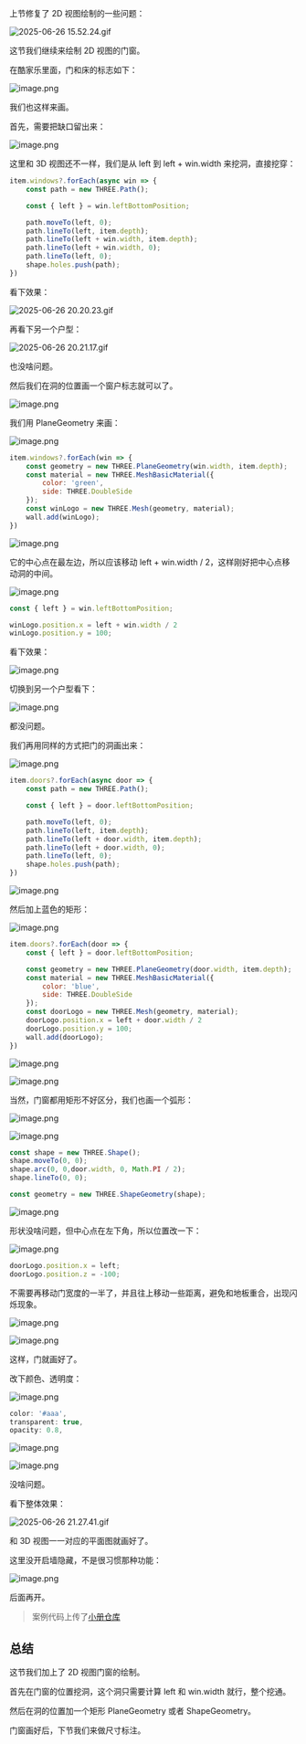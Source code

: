 上节修复了 2D 视图绘制的一些问题：

![2025-06-26 15.52.24.gif](https://p3-juejin.byteimg.com/tos-cn-i-k3u1fbpfcp/7509196ebb9d4ecba48ddeb80d8d3405~tplv-k3u1fbpfcp-jj-mark:0:0:0:0:q75.image#?w=2362&h=1398&s=14441352&e=gif&f=41&b=87cae7)

这节我们继续来绘制 2D 视图的门窗。

在酷家乐里面，门和床的标志如下：

![image.png](https://p3-juejin.byteimg.com/tos-cn-i-k3u1fbpfcp/394748f5db3740dd87a92a692e08a401~tplv-k3u1fbpfcp-jj-mark:0:0:0:0:q75.image#?w=1096&h=792&s=344766&e=png&b=eef0f1)

我们也这样来画。

首先，需要把缺口留出来：

![image.png](https://p6-juejin.byteimg.com/tos-cn-i-k3u1fbpfcp/82304d7941d9497fa1af50f0720829e1~tplv-k3u1fbpfcp-jj-mark:0:0:0:0:q75.image#?w=1294&h=1016&s=225047&e=png&b=1f1f1f)

这里和 3D 视图还不一样，我们是从 left 到 left + win.width 来挖洞，直接挖穿：

```javascript
item.windows?.forEach(async win => {
    const path = new THREE.Path();

    const { left } = win.leftBottomPosition;

    path.moveTo(left, 0);
    path.lineTo(left, item.depth);
    path.lineTo(left + win.width, item.depth);
    path.lineTo(left + win.width, 0);
    path.lineTo(left, 0);
    shape.holes.push(path);
})
```
看下效果：


![2025-06-26 20.20.23.gif](https://p3-juejin.byteimg.com/tos-cn-i-k3u1fbpfcp/ee2880b14c5f43e2bd6bdaf413ab56a1~tplv-k3u1fbpfcp-jj-mark:0:0:0:0:q75.image#?w=2362&h=1398&s=1941942&e=gif&f=29&b=a6d2e2)

再看下另一个户型：


![2025-06-26 20.21.17.gif](https://p9-juejin.byteimg.com/tos-cn-i-k3u1fbpfcp/f629d74542024594b41b42c446c4e660~tplv-k3u1fbpfcp-jj-mark:0:0:0:0:q75.image#?w=2362&h=1398&s=8881414&e=gif&f=31&b=a4d1e2)

也没啥问题。

然后我们在洞的位置画一个窗户标志就可以了。


![image.png](https://p3-juejin.byteimg.com/tos-cn-i-k3u1fbpfcp/21b293c182594ae89cfc419b39d7b570~tplv-k3u1fbpfcp-jj-mark:0:0:0:0:q75.image#?w=956&h=718&s=337927&e=png&b=cab69b)

我们用 PlaneGeometry 来画：

![image.png](https://p9-juejin.byteimg.com/tos-cn-i-k3u1fbpfcp/0d25519b64634bf58b7342c5c34c4b34~tplv-k3u1fbpfcp-jj-mark:0:0:0:0:q75.image#?w=1646&h=856&s=212768&e=png&b=1f1f1f)

```javascript
item.windows?.forEach(win => {
    const geometry = new THREE.PlaneGeometry(win.width, item.depth);
    const material = new THREE.MeshBasicMaterial({
        color: 'green',
        side: THREE.DoubleSide
    });
    const winLogo = new THREE.Mesh(geometry, material);
    wall.add(winLogo);
})
```

![image.png](https://p9-juejin.byteimg.com/tos-cn-i-k3u1fbpfcp/a647d84164af4e7ebcad9628166a575e~tplv-k3u1fbpfcp-jj-mark:0:0:0:0:q75.image#?w=1256&h=778&s=519938&e=png&b=add9e6)

它的中心点在最左边，所以应该移动 left +  win.width / 2，这样刚好把中心点移动洞的中间。

![image.png](https://p9-juejin.byteimg.com/tos-cn-i-k3u1fbpfcp/af2f0cc3fa7841249da298fd70190278~tplv-k3u1fbpfcp-jj-mark:0:0:0:0:q75.image#?w=1182&h=738&s=135406&e=png&b=1f1f1f)

```javascript
const { left } = win.leftBottomPosition;
```
```javascript
winLogo.position.x = left + win.width / 2
winLogo.position.y = 100;
```
看下效果：


![image.png](https://p3-juejin.byteimg.com/tos-cn-i-k3u1fbpfcp/d59f0143d6cb45cf834c6604ba66c506~tplv-k3u1fbpfcp-jj-mark:0:0:0:0:q75.image#?w=1388&h=844&s=525102&e=png&b=add9e6)

切换到另一个户型看下：

![image.png](https://p9-juejin.byteimg.com/tos-cn-i-k3u1fbpfcp/e6583b9be2604df39036b5798226d5b1~tplv-k3u1fbpfcp-jj-mark:0:0:0:0:q75.image#?w=1384&h=1108&s=326354&e=png&b=aed9e6)

都没问题。

我们再用同样的方式把门的洞画出来：


![image.png](https://p3-juejin.byteimg.com/tos-cn-i-k3u1fbpfcp/add9d0a6e04741f580b807d20c72a968~tplv-k3u1fbpfcp-jj-mark:0:0:0:0:q75.image#?w=1376&h=994&s=214119&e=png&b=1f1f1f)

```javascript
item.doors?.forEach(async door => {
    const path = new THREE.Path();

    const { left } = door.leftBottomPosition;

    path.moveTo(left, 0);
    path.lineTo(left, item.depth);
    path.lineTo(left + door.width, item.depth);
    path.lineTo(left + door.width, 0);
    path.lineTo(left, 0);
    shape.holes.push(path);
})
```

![image.png](https://p6-juejin.byteimg.com/tos-cn-i-k3u1fbpfcp/abbd162e9db8482d8fc4c7fd810109c9~tplv-k3u1fbpfcp-jj-mark:0:0:0:0:q75.image#?w=1230&h=1090&s=320499&e=png&b=aed9e6)

然后加上蓝色的矩形：


![image.png](https://p6-juejin.byteimg.com/tos-cn-i-k3u1fbpfcp/634ef67c0b8147abb86e51e2f15644d6~tplv-k3u1fbpfcp-jj-mark:0:0:0:0:q75.image#?w=1482&h=992&s=206162&e=png&b=1f1f1f)

```javascript
item.doors?.forEach(door => {
    const { left } = door.leftBottomPosition;

    const geometry = new THREE.PlaneGeometry(door.width, item.depth);
    const material = new THREE.MeshBasicMaterial({
        color: 'blue',
        side: THREE.DoubleSide
    });
    const doorLogo = new THREE.Mesh(geometry, material);
    doorLogo.position.x = left + door.width / 2
    doorLogo.position.y = 100;
    wall.add(doorLogo);
})
```


![image.png](https://p9-juejin.byteimg.com/tos-cn-i-k3u1fbpfcp/2fb23904df664172b09ae8d2dc22fccc~tplv-k3u1fbpfcp-jj-mark:0:0:0:0:q75.image#?w=1230&h=1048&s=318759&e=png&b=add9e6)


![image.png](https://p9-juejin.byteimg.com/tos-cn-i-k3u1fbpfcp/087ea5e942a441c7924e0aa8baf034e6~tplv-k3u1fbpfcp-jj-mark:0:0:0:0:q75.image#?w=1184&h=828&s=519272&e=png&b=aed9e6)

当然，门窗都用矩形不好区分，我们也画一个弧形：

![image.png](https://p3-juejin.byteimg.com/tos-cn-i-k3u1fbpfcp/394748f5db3740dd87a92a692e08a401~tplv-k3u1fbpfcp-jj-mark:0:0:0:0:q75.image#?w=1096&h=792&s=344766&e=png&b=eef0f1)


![image.png](https://p1-juejin.byteimg.com/tos-cn-i-k3u1fbpfcp/d3804d27a7f24b9f8531703b550fb650~tplv-k3u1fbpfcp-jj-mark:0:0:0:0:q75.image#?w=1300&h=990&s=187213&e=png&b=1f1f1f)

```javascript
const shape = new THREE.Shape();
shape.moveTo(0, 0);
shape.arc(0, 0,door.width, 0, Math.PI / 2);
shape.lineTo(0, 0);

const geometry = new THREE.ShapeGeometry(shape);
```

![image.png](https://p1-juejin.byteimg.com/tos-cn-i-k3u1fbpfcp/10e1510da3b84a5aa484a7c60e47fe50~tplv-k3u1fbpfcp-jj-mark:0:0:0:0:q75.image#?w=1276&h=898&s=521038&e=png&b=add9e6)

形状没啥问题，但中心点在左下角，所以位置改一下：


![image.png](https://p1-juejin.byteimg.com/tos-cn-i-k3u1fbpfcp/cacbdbde77b64cef9da4514315aa7103~tplv-k3u1fbpfcp-jj-mark:0:0:0:0:q75.image#?w=1262&h=894&s=172480&e=png&b=1f1f1f)

```javascript
doorLogo.position.x = left;
doorLogo.position.z = -100;
```
不需要再移动门宽度的一半了，并且往上移动一些距离，避免和地板重合，出现闪烁现象。


![image.png](https://p3-juejin.byteimg.com/tos-cn-i-k3u1fbpfcp/9abe417c158e44f495eb5ed374ea0b2c~tplv-k3u1fbpfcp-jj-mark:0:0:0:0:q75.image#?w=1214&h=848&s=517308&e=png&b=add9e6)


![image.png](https://p6-juejin.byteimg.com/tos-cn-i-k3u1fbpfcp/0b3befde2fbb4e98a2dcd7ea48fcb091~tplv-k3u1fbpfcp-jj-mark:0:0:0:0:q75.image#?w=1346&h=1100&s=323293&e=png&b=aed9e6)

这样，门就画好了。

改下颜色、透明度：


![image.png](https://p3-juejin.byteimg.com/tos-cn-i-k3u1fbpfcp/bea555681f3042cdb36edaad0392afe9~tplv-k3u1fbpfcp-jj-mark:0:0:0:0:q75.image#?w=1168&h=1324&s=236340&e=png&b=1f1f1f)

```javascript
color: '#aaa',
transparent: true,
opacity: 0.8,
```


![image.png](https://p9-juejin.byteimg.com/tos-cn-i-k3u1fbpfcp/15e08d4ad1464070a7d91a3fcfc54f8a~tplv-k3u1fbpfcp-jj-mark:0:0:0:0:q75.image#?w=1256&h=880&s=522264&e=png&b=add9e6)


![image.png](https://p9-juejin.byteimg.com/tos-cn-i-k3u1fbpfcp/fc8f948365bf4a3faae5fdba74f2a23f~tplv-k3u1fbpfcp-jj-mark:0:0:0:0:q75.image#?w=1262&h=1124&s=319779&e=png&b=add9e6)

没啥问题。

看下整体效果：


![2025-06-26 21.27.41.gif](https://p9-juejin.byteimg.com/tos-cn-i-k3u1fbpfcp/6f8b6c7fd76e45a18f4b4a8cee870787~tplv-k3u1fbpfcp-jj-mark:0:0:0:0:q75.image#?w=2362&h=1398&s=16474704&e=gif&f=46&b=a6d2e2)

和 3D 视图一一对应的平面图就画好了。

这里没开启墙隐藏，不是很习惯那种功能：

![image.png](https://p9-juejin.byteimg.com/tos-cn-i-k3u1fbpfcp/e37895d7a92c4e1288518d15c165c742~tplv-k3u1fbpfcp-jj-mark:0:0:0:0:q75.image#?w=962&h=508&s=72190&e=png&b=1f1f1f)

后面再开。

>案例代码上传了[小册仓库](https://github.com/QuarkGluonPlasma/threejs-course-code/tree/main/home-decoration-editor)


## 总结

这节我们加上了 2D 视图门窗的绘制。

首先在门窗的位置挖洞，这个洞只需要计算 left 和 win.width 就行，整个挖通。

然后在洞的位置加一个矩形 PlaneGeometry 或者 ShapeGeometry。

门窗画好后，下节我们来做尺寸标注。
